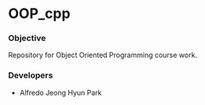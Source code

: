 # OOP_cpp
### Objective
Repository for Object Oriented Programming course work.

### Developers
- Alfredo Jeong Hyun Park
